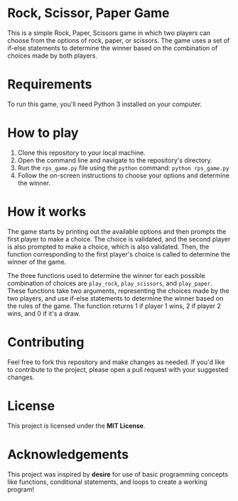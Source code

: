 # Rock, Scissor, Paper Game
This is a simple Rock, Paper, Scissors game in which two players can choose from the options of rock, paper, or scissors. 
The game uses a set of if-else statements to determine the winner based on the combination of choices made by both players.
# Requirements
To run this game, you'll need Python 3 installed on your computer.
# How to play
1. Clone this repository to your local machine.
2. Open the command line and navigate to the repository's directory.
3. Run the `rps_game.py` file using the `python` command:
``` python rps_game.py ```
4. Follow the on-screen instructions to choose your options and determine the winner.

# How it works
The game starts by printing out the available options and then prompts the first
player to make a choice. The choice is validated, and the second player is also 
prompted to make a choice, which is also validated. Then, the function 
corresponding to the first player's choice is called to determine the winner of the game.

The three functions used to determine the winner for each possible combination of 
choices are `play_rock`, `play_scissors`, and `play_paper`. These functions take 
two arguments, representing the choices made by the two players, and use if-else 
statements to determine the winner based on the rules of the game. The function 
returns 1 if player 1 wins, 2 if player 2 wins, and 0 if it's a draw.

# Contributing
Feel free to fork this repository and make changes as needed. If you'd like to 
contribute to the project, please open a pull request with your suggested changes.

# License
This project is licensed under the **__MIT License__**.

# Acknowledgements
This project was inspired by __desire__ for  use of basic programming concepts like functions, 
conditional statements, and loops to create a working program!
